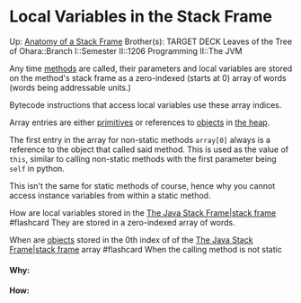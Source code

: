 # Local Variables in the Stack Frame

Up: [Anatomy of a Stack Frame](anatomy_of_a_stack_frame)
Brother(s):
TARGET DECK
Leaves of the Tree of Ohara::Branch I::Semester II::1206 Programming II::The JVM

Any time [methods](methods) are called, their parameters and local variables are stored on the method's stack frame as a zero-indexed (starts at 0) array of words (words being addressable units.)

Bytecode instructions that access local variables use these array indices.

Array entries are either [primitives](primitives) or references to [objects](objects) in [the heap](the_heap).

The first entry in the array for non-static methods `array[0]` always is a reference to the object that called said method. This is used as the value of `this`, similar to calling non-static methods with the first parameter being `self` in python.

This isn't the same for static methods of course, hence why you cannot access instance variables from within a static method.

How are local variables stored in the [The Java Stack Frame|stack frame](the_java_stack_frame|stack_frame) #flashcard 
They are stored in a zero-indexed array of words.
<!--ID: 1707423219953-->

When are [objects](objects) stored in the 0th index of of the [The Java Stack Frame|stack frame](the_java_stack_frame|stack_frame) array #flashcard 
When the calling method is not static
<!--ID: 1707423305257-->





































#### Why:
#### How:









